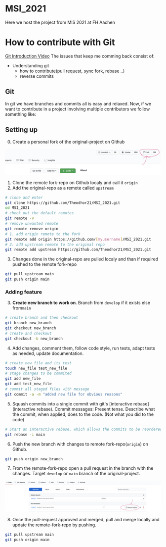 # MSI_2021
Here we host the project from MIS 2021 at FH Aachen


# How to contribute with Git
[Git Introduction Video](https://www.youtube.com/watch?v=vR-y_2zWrIE&list=PLWKjhJtqVAbkFiqHnNaxpOPhh9tSWMXIF&index=3&ab_channel=freeCodeCamp.org)
The issues that keep me comming back consist of:
- Understanding git
  * how to contribute(pull request, sync fork, rebase ..)
  * reverse commits


## Git

In git we have branches and commits all is easy and relaxed. Now, if we want to
contribute in a project involving multiple contributors we follow something like: 

## Setting up
0. Create a personal fork of the original-project on Github

![image-20210407100544538](assets/image-20210407100544538.png)

1. Clone the remote fork-repo on Github localy and call it `origin`
2. Add the original-repo as a remote called `upstream`

```bash
# clone and enter
git clone https://github.com/Theodhor21/MSI_2021.git
cd MSI_2021
# check out the default remotes
git remote -v
# remove unwanted remote
git remote remove origin
# 1. add origin remote to the fork
git remote add origin https://github.com/[myusername]/MSI_2021.git
# 2. add upstream remote to the original repo
git remote add upstream https://github.com/Theodhor21/MSI_2021.git
```

3. Changes done in the original-repo are pulled localy and than if required
   pushed to the remote fork-repo

```bash
git pull upstream main
git push origin main
```

### Adding feature
3. **Create new branch to work on**. Branch from `develop` if it exists else from`main`

```bash
# create branch and then checkout
git branch new_branch
git checkout new_branch
# create and checkout
git checkout -b new_branch
```

4. Add changes, comment them, follow code style, run tests, adapt tests as
   needed, update documentation.

```bash
# create new_file and its test
touch new_file test_new_file
# stage changes to be commited
git add new_file
git add test_new_file
# commit all staged files with message
git commit -a -m "added new file for obvious reasons"
```

5. Squash commits into a single commit with git's [interactive rebase](interactive rebase). 
   Commit messages: Present tense. Describe what the commit, when applied, does to the code. (Not what you did to the code)

```bash
# Start an interactive rebase, which allows the commits to be reordered, omitted, combined or modified
git rebase -i main
```

6. Push the new branch with changes to remote fork-repo(`origin`) on Github.

```bash
git push origin new_branch
```

7. From the remote-fork-repo open a pull request in the branch with the changes.
   Target `develop` or `main` branch of the original-project.

![image-20210407103657478](assets/image-20210407103657478.png)

8. Once the pull-request approved and merged, pull and merge locally and update
   the remote-fork-repo by pushing.

```bash
git pull upstream main
git push origin main
```



